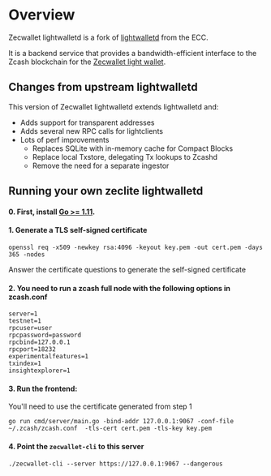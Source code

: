 # Overview

Zecwallet lightwalletd is a fork of [lightwalletd](https://github.com/adityapk00/lightwalletd) from the ECC. 

It is a backend service that provides a bandwidth-efficient interface to the Zcash blockchain for the [Zecwallet light wallet](https://github.com/adityapk00/zecwallet-lite-lib).

## Changes from upstream lightwalletd
This version of Zecwallet lightwalletd extends lightwalletd and:
* Adds support for transparent addresses
* Adds several new RPC calls for lightclients
* Lots of perf improvements
  * Replaces SQLite with in-memory cache for Compact Blocks
  * Replace local Txstore, delegating Tx lookups to Zcashd
  * Remove the need for a separate ingestor

## Running your own zeclite lightwalletd

#### 0. First, install [Go >= 1.11](https://golang.org/dl/#stable).

#### 1. Generate a TLS self-signed certificate
```
openssl req -x509 -newkey rsa:4096 -keyout key.pem -out cert.pem -days 365 -nodes
```
Answer the certificate questions to generate the self-signed certificate

#### 2. You need to run a zcash full node with the following options in zcash.conf
```
server=1
testnet=1
rpcuser=user
rpcpassword=password
rpcbind=127.0.0.1
rpcport=18232
experimentalfeatures=1
txindex=1
insightexplorer=1
```

#### 3. Run the frontend:
You'll need to use the certificate generated from step 1
```
go run cmd/server/main.go -bind-addr 127.0.0.1:9067 -conf-file ~/.zcash/zcash.conf  -tls-cert cert.pem -tls-key key.pem
```

#### 4. Point the `zecwallet-cli` to this server
```
./zecwallet-cli --server https://127.0.0.1:9067 --dangerous
```
